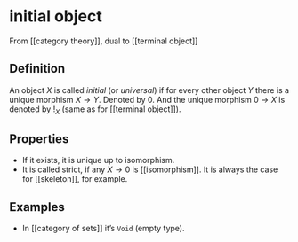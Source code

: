 # initial object
From [[category theory]], dual to [[terminal object]]

## Definition
An object $X$ is called _initial_ (or _universal_) if for every other object $Y$ there is a unique morphism $X \to Y$. Denoted by $0$. And the unique morphism $0 \to X$ is denoted by $!_{X}$ (same as for [[terminal object]]).

## Properties
- If it exists, it is unique up to isomorphism.
- It is called strict, if any $X \to 0$ is [[isomorphism]]. It is always the case for [[skeleton]], for example.

## Examples
- In [[category of sets]] it’s `Void` (empty type).